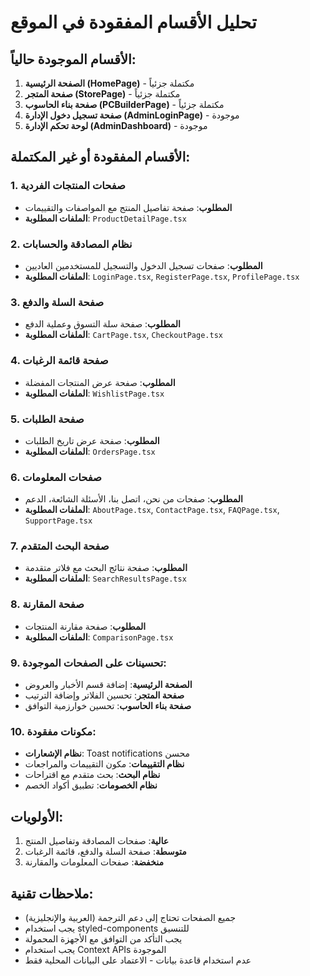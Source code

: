 # تحليل الأقسام المفقودة في الموقع

## الأقسام الموجودة حالياً:
1. **الصفحة الرئيسية (HomePage)** - مكتملة جزئياً
2. **صفحة المتجر (StorePage)** - مكتملة جزئياً
3. **صفحة بناء الحاسوب (PCBuilderPage)** - مكتملة جزئياً
4. **صفحة تسجيل دخول الإدارة (AdminLoginPage)** - موجودة
5. **لوحة تحكم الإدارة (AdminDashboard)** - موجودة

## الأقسام المفقودة أو غير المكتملة:

### 1. صفحات المنتجات الفردية
- **المطلوب**: صفحة تفاصيل المنتج مع المواصفات والتقييمات
- **الملفات المطلوبة**: `ProductDetailPage.tsx`

### 2. نظام المصادقة والحسابات
- **المطلوب**: صفحات تسجيل الدخول والتسجيل للمستخدمين العاديين
- **الملفات المطلوبة**: `LoginPage.tsx`, `RegisterPage.tsx`, `ProfilePage.tsx`

### 3. صفحة السلة والدفع
- **المطلوب**: صفحة سلة التسوق وعملية الدفع
- **الملفات المطلوبة**: `CartPage.tsx`, `CheckoutPage.tsx`

### 4. صفحة قائمة الرغبات
- **المطلوب**: صفحة عرض المنتجات المفضلة
- **الملفات المطلوبة**: `WishlistPage.tsx`

### 5. صفحة الطلبات
- **المطلوب**: صفحة عرض تاريخ الطلبات
- **الملفات المطلوبة**: `OrdersPage.tsx`

### 6. صفحات المعلومات
- **المطلوب**: صفحات من نحن، اتصل بنا، الأسئلة الشائعة، الدعم
- **الملفات المطلوبة**: `AboutPage.tsx`, `ContactPage.tsx`, `FAQPage.tsx`, `SupportPage.tsx`

### 7. صفحة البحث المتقدم
- **المطلوب**: صفحة نتائج البحث مع فلاتر متقدمة
- **الملفات المطلوبة**: `SearchResultsPage.tsx`

### 8. صفحة المقارنة
- **المطلوب**: صفحة مقارنة المنتجات
- **الملفات المطلوبة**: `ComparisonPage.tsx`

### 9. تحسينات على الصفحات الموجودة:
- **الصفحة الرئيسية**: إضافة قسم الأخبار والعروض
- **صفحة المتجر**: تحسين الفلاتر وإضافة الترتيب
- **صفحة بناء الحاسوب**: تحسين خوارزمية التوافق

### 10. مكونات مفقودة:
- **نظام الإشعارات**: Toast notifications محسن
- **نظام التقييمات**: مكون التقييمات والمراجعات
- **نظام البحث**: بحث متقدم مع اقتراحات
- **نظام الخصومات**: تطبيق أكواد الخصم

## الأولويات:
1. **عالية**: صفحات المصادقة وتفاصيل المنتج
2. **متوسطة**: صفحة السلة والدفع، قائمة الرغبات
3. **منخفضة**: صفحات المعلومات والمقارنة

## ملاحظات تقنية:
- جميع الصفحات تحتاج إلى دعم الترجمة (العربية والإنجليزية)
- يجب استخدام styled-components للتنسيق
- يجب التأكد من التوافق مع الأجهزة المحمولة
- يجب استخدام Context APIs الموجودة
- عدم استخدام قاعدة بيانات - الاعتماد على البيانات المحلية فقط
